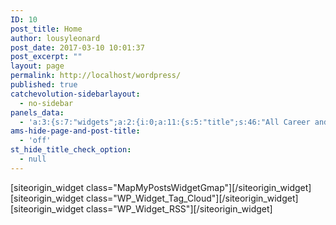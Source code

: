 ```yaml
---
ID: 10
post_title: Home
author: lousyleonard
post_date: 2017-03-10 10:01:37
post_excerpt: ""
layout: page
permalink: http://localhost/wordpress/
published: true
catchevolution-sidebarlayout:
  - no-sidebar
panels_data:
  - 'a:3:{s:7:"widgets";a:2:{i:0;a:11:{s:5:"title";s:46:"All Career and Apprenticeship Opportunities...";s:6:"region";s:4:"auto";s:8:"taxonomy";s:8:"post_tag";s:6:"parent";s:0:"";s:7:"maptype";s:7:"roadmap";s:14:"maptypecontrol";s:4:"true";s:10:"infowindow";s:4:"true";s:6:"target";s:5:"_self";s:5:"width";i:600;s:6:"height";i:600;s:11:"panels_info";a:6:{s:5:"class";s:20:"MapMyPostsWidgetGmap";s:4:"grid";i:0;s:4:"cell";i:0;s:2:"id";i:0;s:9:"widget_id";s:36:"b7f8a150-0b33-438f-b484-9f5f84bac939";s:5:"style";a:2:{s:27:"background_image_attachment";b:0;s:18:"background_display";s:4:"tile";}}}i:1;a:3:{s:11:"panels_data";a:3:{s:7:"widgets";a:2:{i:0;a:3:{s:5:"title";s:9:"Tag Cloud";s:8:"taxonomy";s:8:"post_tag";s:11:"panels_info";a:6:{s:5:"class";s:19:"WP_Widget_Tag_Cloud";s:4:"grid";i:0;s:4:"cell";i:0;s:2:"id";i:0;s:9:"widget_id";s:36:"1b13f28b-0b7b-4c23-8138-5215543f34f0";s:5:"style";a:12:{s:2:"id";s:0:"";s:5:"class";s:0:"";s:10:"widget_css";s:0:"";s:10:"mobile_css";s:0:"";s:7:"padding";s:0:"";s:14:"mobile_padding";s:0:"";s:10:"background";s:0:"";s:27:"background_image_attachment";s:1:"0";s:18:"background_display";s:4:"tile";s:12:"border_color";s:0:"";s:10:"font_color";s:0:"";s:10:"link_color";s:0:"";}}}i:1;a:7:{s:5:"title";s:17:"New job vacancies";s:3:"url";s:34:"http://www.jobs.nhs.uk/search_rss?";s:5:"items";i:4;s:12:"show_summary";i:1;s:11:"show_author";i:1;s:9:"show_date";i:1;s:11:"panels_info";a:6:{s:5:"class";s:13:"WP_Widget_RSS";s:4:"grid";i:0;s:4:"cell";i:0;s:2:"id";i:1;s:9:"widget_id";s:36:"a2e9f7ed-b989-47db-9b75-c8408ec6cfcc";s:5:"style";a:12:{s:2:"id";s:0:"";s:5:"class";s:0:"";s:10:"widget_css";s:0:"";s:10:"mobile_css";s:0:"";s:7:"padding";s:0:"";s:14:"mobile_padding";s:0:"";s:10:"background";s:0:"";s:27:"background_image_attachment";s:1:"0";s:18:"background_display";s:4:"tile";s:12:"border_color";s:0:"";s:10:"font_color";s:0:"";s:10:"link_color";s:0:"";}}}}s:5:"grids";a:1:{i:0;a:2:{s:5:"cells";i:1;s:5:"style";a:0:{}}}s:10:"grid_cells";a:1:{i:0;a:4:{s:4:"grid";i:0;s:5:"index";i:0;s:6:"weight";i:1;s:5:"style";a:0:{}}}}s:10:"builder_id";s:13:"590250d269bc8";s:11:"panels_info";a:7:{s:5:"class";s:32:"SiteOrigin_Panels_Widgets_Layout";s:3:"raw";b:0;s:4:"grid";i:0;s:4:"cell";i:1;s:2:"id";i:1;s:9:"widget_id";s:36:"7d0617d3-996a-448e-ae39-1171d17ba57d";s:5:"style";a:1:{s:18:"background_display";s:4:"tile";}}}}s:5:"grids";a:1:{i:0;a:2:{s:5:"cells";i:2;s:5:"style";a:2:{s:18:"background_display";s:4:"tile";s:14:"cell_alignment";s:10:"flex-start";}}}s:10:"grid_cells";a:2:{i:0;a:4:{s:4:"grid";i:0;s:5:"index";i:0;s:6:"weight";d:0.5;s:5:"style";a:0:{}}i:1;a:4:{s:4:"grid";i:0;s:5:"index";i:1;s:6:"weight";d:0.5;s:5:"style";a:0:{}}}}'
ams-hide-page-and-post-title:
  - 'off'
st_hide_title_check_option:
  - null
---
```

<div id="pl-10"  class="panel-layout" ><div id="pg-10-0"  class="panel-grid panel-no-style"  data-style="{&quot;background_display&quot;:&quot;tile&quot;,&quot;cell_alignment&quot;:&quot;flex-start&quot;}" ><div id="pgc-10-0-0"  class="panel-grid-cell"  data-weight="0.5" ><div id="panel-10-0-0-0" class="so-panel widget widget_mapmypostswidgetgmap widget_mmp_gmap panel-first-child panel-last-child" data-index="0" data-style="{&quot;background_image_attachment&quot;:false,&quot;background_display&quot;:&quot;tile&quot;}" >[siteorigin_widget class="MapMyPostsWidgetGmap"]<input type="hidden" value="{&quot;instance&quot;:{&quot;title&quot;:&quot;All Career and Apprenticeship Opportunities...&quot;,&quot;region&quot;:&quot;auto&quot;,&quot;taxonomy&quot;:&quot;post_tag&quot;,&quot;parent&quot;:&quot;&quot;,&quot;maptype&quot;:&quot;roadmap&quot;,&quot;maptypecontrol&quot;:&quot;true&quot;,&quot;infowindow&quot;:&quot;true&quot;,&quot;target&quot;:&quot;_self&quot;,&quot;width&quot;:600,&quot;height&quot;:600},&quot;args&quot;:{&quot;before_widget&quot;:&quot;&lt;div id=\&quot;panel-10-0-0-0\&quot; class=\&quot;so-panel widget widget_mapmypostswidgetgmap widget_mmp_gmap panel-first-child panel-last-child\&quot; data-index=\&quot;0\&quot; data-style=\&quot;{&amp;quot;background_image_attachment&amp;quot;:false,&amp;quot;background_display&amp;quot;:&amp;quot;tile&amp;quot;}\&quot; &gt;&quot;,&quot;after_widget&quot;:&quot;&lt;\/div&gt;&quot;,&quot;before_title&quot;:&quot;&lt;h3 class=\&quot;widget-title\&quot;&gt;&quot;,&quot;after_title&quot;:&quot;&lt;\/h3&gt;&quot;,&quot;widget_id&quot;:&quot;widget-0-0-0&quot;}}" />[/siteorigin_widget]</div></div><div id="pgc-10-0-1"  class="panel-grid-cell"  data-weight="0.5" ><div id="panel-10-0-1-0" class="so-panel widget widget_siteorigin-panels-builder panel-first-child panel-last-child" data-index="1" data-style="{&quot;background_display&quot;:&quot;tile&quot;}" ><div id="pl-w590250d269bc8"  class="panel-layout" ><div id="pg-w590250d269bc8-0"  class="panel-grid panel-no-style" ><div id="pgc-w590250d269bc8-0-0"  class="panel-grid-cell"  data-weight="1" ><div id="panel-w590250d269bc8-0-0-0" class="so-panel widget widget_tag_cloud panel-first-child" data-index="0" data-style="{&quot;id&quot;:&quot;&quot;,&quot;class&quot;:&quot;&quot;,&quot;widget_css&quot;:&quot;&quot;,&quot;mobile_css&quot;:&quot;&quot;,&quot;padding&quot;:&quot;&quot;,&quot;mobile_padding&quot;:&quot;&quot;,&quot;background&quot;:&quot;&quot;,&quot;background_image_attachment&quot;:&quot;0&quot;,&quot;background_display&quot;:&quot;tile&quot;,&quot;border_color&quot;:&quot;&quot;,&quot;font_color&quot;:&quot;&quot;,&quot;link_color&quot;:&quot;&quot;}" >[siteorigin_widget class="WP_Widget_Tag_Cloud"]<input type="hidden" value="{&quot;instance&quot;:{&quot;title&quot;:&quot;Tag Cloud&quot;,&quot;taxonomy&quot;:&quot;post_tag&quot;},&quot;args&quot;:{&quot;before_widget&quot;:&quot;&lt;div id=\&quot;panel-w590250d269bc8-0-0-0\&quot; class=\&quot;so-panel widget widget_tag_cloud panel-first-child\&quot; data-index=\&quot;0\&quot; data-style=\&quot;{&amp;quot;id&amp;quot;:&amp;quot;&amp;quot;,&amp;quot;class&amp;quot;:&amp;quot;&amp;quot;,&amp;quot;widget_css&amp;quot;:&amp;quot;&amp;quot;,&amp;quot;mobile_css&amp;quot;:&amp;quot;&amp;quot;,&amp;quot;padding&amp;quot;:&amp;quot;&amp;quot;,&amp;quot;mobile_padding&amp;quot;:&amp;quot;&amp;quot;,&amp;quot;background&amp;quot;:&amp;quot;&amp;quot;,&amp;quot;background_image_attachment&amp;quot;:&amp;quot;0&amp;quot;,&amp;quot;background_display&amp;quot;:&amp;quot;tile&amp;quot;,&amp;quot;border_color&amp;quot;:&amp;quot;&amp;quot;,&amp;quot;font_color&amp;quot;:&amp;quot;&amp;quot;,&amp;quot;link_color&amp;quot;:&amp;quot;&amp;quot;}\&quot; &gt;&quot;,&quot;after_widget&quot;:&quot;&lt;\/div&gt;&quot;,&quot;before_title&quot;:&quot;&lt;h3 class=\&quot;widget-title\&quot;&gt;&quot;,&quot;after_title&quot;:&quot;&lt;\/h3&gt;&quot;,&quot;widget_id&quot;:&quot;widget-0-0-0&quot;}}" />[/siteorigin_widget]</div><div id="panel-w590250d269bc8-0-0-1" class="so-panel widget widget_rss panel-last-child" data-index="1" data-style="{&quot;id&quot;:&quot;&quot;,&quot;class&quot;:&quot;&quot;,&quot;widget_css&quot;:&quot;&quot;,&quot;mobile_css&quot;:&quot;&quot;,&quot;padding&quot;:&quot;&quot;,&quot;mobile_padding&quot;:&quot;&quot;,&quot;background&quot;:&quot;&quot;,&quot;background_image_attachment&quot;:&quot;0&quot;,&quot;background_display&quot;:&quot;tile&quot;,&quot;border_color&quot;:&quot;&quot;,&quot;font_color&quot;:&quot;&quot;,&quot;link_color&quot;:&quot;&quot;}" >[siteorigin_widget class="WP_Widget_RSS"]<input type="hidden" value="{&quot;instance&quot;:{&quot;title&quot;:&quot;New job vacancies&quot;,&quot;url&quot;:&quot;http:\/\/www.jobs.nhs.uk\/search_rss?&quot;,&quot;items&quot;:4,&quot;show_summary&quot;:1,&quot;show_author&quot;:1,&quot;show_date&quot;:1},&quot;args&quot;:{&quot;before_widget&quot;:&quot;&lt;div id=\&quot;panel-w590250d269bc8-0-0-1\&quot; class=\&quot;so-panel widget widget_rss panel-last-child\&quot; data-index=\&quot;1\&quot; data-style=\&quot;{&amp;quot;id&amp;quot;:&amp;quot;&amp;quot;,&amp;quot;class&amp;quot;:&amp;quot;&amp;quot;,&amp;quot;widget_css&amp;quot;:&amp;quot;&amp;quot;,&amp;quot;mobile_css&amp;quot;:&amp;quot;&amp;quot;,&amp;quot;padding&amp;quot;:&amp;quot;&amp;quot;,&amp;quot;mobile_padding&amp;quot;:&amp;quot;&amp;quot;,&amp;quot;background&amp;quot;:&amp;quot;&amp;quot;,&amp;quot;background_image_attachment&amp;quot;:&amp;quot;0&amp;quot;,&amp;quot;background_display&amp;quot;:&amp;quot;tile&amp;quot;,&amp;quot;border_color&amp;quot;:&amp;quot;&amp;quot;,&amp;quot;font_color&amp;quot;:&amp;quot;&amp;quot;,&amp;quot;link_color&amp;quot;:&amp;quot;&amp;quot;}\&quot; &gt;&quot;,&quot;after_widget&quot;:&quot;&lt;\/div&gt;&quot;,&quot;before_title&quot;:&quot;&lt;h3 class=\&quot;widget-title\&quot;&gt;&quot;,&quot;after_title&quot;:&quot;&lt;\/h3&gt;&quot;,&quot;widget_id&quot;:&quot;widget-0-0-1&quot;}}" />[/siteorigin_widget]</div></div></div></div></div></div></div></div>